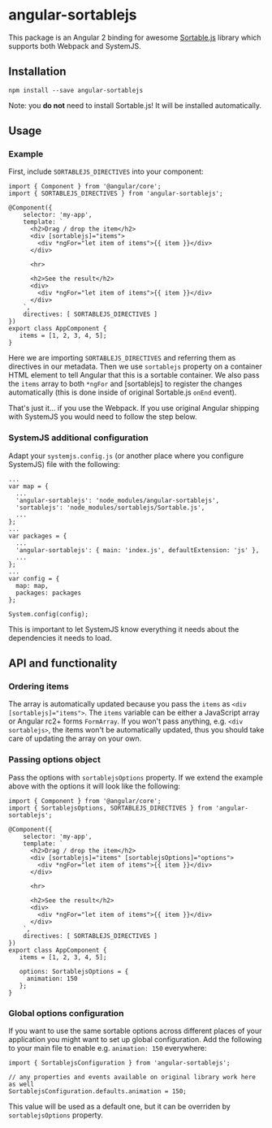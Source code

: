 # angular-sortablejs

This package is an Angular 2 binding for awesome [Sortable.js](https://github.com/RubaXa/Sortable) library which supports both Webpack and SystemJS.

## Installation

    npm install --save angular-sortablejs

Note: you **do not** need to install Sortable.js! It will be installed automatically.

## Usage

### Example

First, include `SORTABLEJS_DIRECTIVES` into your component:

    import { Component } from '@angular/core';
    import { SORTABLEJS_DIRECTIVES } from 'angular-sortablejs';

    @Component({
        selector: 'my-app',
        template: `
          <h2>Drag / drop the item</h2>
          <div [sortablejs]="items">
            <div *ngFor="let item of items">{{ item }}</div>
          </div>

          <hr>

          <h2>See the result</h2>
          <div>
            <div *ngFor="let item of items">{{ item }}</div>
          </div>
        `,
        directives: [ SORTABLEJS_DIRECTIVES ]
    })
    export class AppComponent {
       items = [1, 2, 3, 4, 5];
    }

Here we are importing `SORTABLEJS_DIRECTIVES` and referring them as directives in our metadata. Then we use `sortablejs` property on a container HTML element to tell Angular that this is a sortable container. We also pass the `items` array to both `*ngFor` and [sortablejs] to register the changes automatically (this is done inside of original Sortable.js `onEnd` event).

That's just it... if you use the Webpack. If you use original Angular shipping with SystemJS you would need to follow the step below.

### SystemJS additional configuration

Adapt your `systemjs.config.js` (or another place where you configure SystemJS) file with the following:

    ...
    var map = {
      ...
      'angular-sortablejs': 'node_modules/angular-sortablejs',
      'sortablejs': 'node_modules/sortablejs/Sortable.js',
      ...    
    };
    ...
    var packages = {
      ...
      'angular-sortablejs': { main: 'index.js', defaultExtension: 'js' },
      ...
    };
    ...
    var config = {
      map: map,
      packages: packages
    };

    System.config(config);

This is important to let SystemJS know everything it needs about the dependencies it needs to load.

## API and functionality

### Ordering items

The array is automatically updated because you pass the `items` as `<div [sortablejs]="items">`. The `items` variable can be either a JavaScript array or Angular rc2+ forms `FormArray`. If you won't pass anything, e.g. `<div sortablejs>`, the items won't be automatically updated, thus you should take care of updating the array on your own.

### Passing options object

Pass the options with `sortablejsOptions` property. If we extend the example above with the options it will look like the following:

    import { Component } from '@angular/core';
    import { SortablejsOptions, SORTABLEJS_DIRECTIVES } from 'angular-sortablejs';

    @Component({
        selector: 'my-app',
        template: `
          <h2>Drag / drop the item</h2>
          <div [sortablejs]="items" [sortablejsOptions]="options">
            <div *ngFor="let item of items">{{ item }}</div>
          </div>

          <hr>

          <h2>See the result</h2>
          <div>
            <div *ngFor="let item of items">{{ item }}</div>
          </div>
        `,
        directives: [ SORTABLEJS_DIRECTIVES ]
    })
    export class AppComponent {
       items = [1, 2, 3, 4, 5];

       options: SortablejsOptions = {
         animation: 150
       };
    }

### Global options configuration

If you want to use the same sortable options across different places of your application you might want to set up global configuration. Add the following to your main file to enable e.g. `animation: 150` everywhere:

    import { SortablejsConfiguration } from 'angular-sortablejs';

    // any properties and events available on original library work here as well
    SortablejsConfiguration.defaults.animation = 150;

This value will be used as a default one, but it can be overriden by `sortablejsOptions` property.
